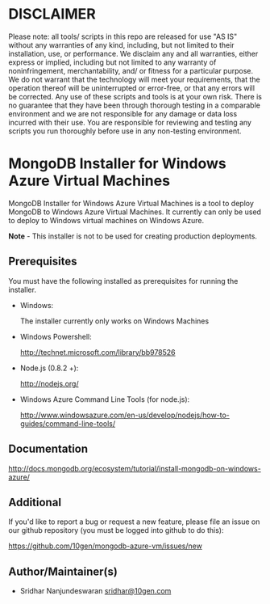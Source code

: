 DISCLAIMER
==========
Please note: all tools/ scripts in this repo are released for use "AS IS" without any warranties of any kind, including, but not limited to their installation, use, or performance. We disclaim any and all warranties, either express or implied, including but not limited to any warranty of noninfringement, merchantability, and/ or fitness for a particular purpose. We do not warrant that the technology will meet your requirements, that the operation thereof will be uninterrupted or error-free, or that any errors will be corrected.
Any use of these scripts and tools is at your own risk. There is no guarantee that they have been through thorough testing in a comparable environment and we are not responsible for any damage or data loss incurred with their use.
You are responsible for reviewing and testing any scripts you run thoroughly before use in any non-testing environment.

MongoDB Installer for Windows Azure Virtual Machines
====================================================

MongoDB Installer for Windows Azure Virtual Machines is a tool to deploy
MongoDB to Windows Azure Virtual Machines. It currently can only be used
to deploy to Windows virtual machines on Windows Azure.

**Note** - This installer is not to be used for creating production deployments.

Prerequisites
-------------

You must have the following installed as prerequisites for running the
installer.

+ Windows:

  The installer currently only works on Windows Machines

+ Windows Powershell:

  http://technet.microsoft.com/library/bb978526

+ Node.js (0.8.2 +):

  http://nodejs.org/

+ Windows Azure Command Line Tools (for node.js):

  http://www.windowsazure.com/en-us/develop/nodejs/how-to-guides/command-line-tools/

Documentation
-------------

http://docs.mongodb.org/ecosystem/tutorial/install-mongodb-on-windows-azure/

Additional
----------

If you'd like to report a bug or request a new feature, please file an issue
on our github repository (you must be logged into github to do this):

https://github.com/10gen/mongodb-azure-vm/issues/new

## Author/Maintainer(s)
* Sridhar Nanjundeswaran    sridhar@10gen.com
